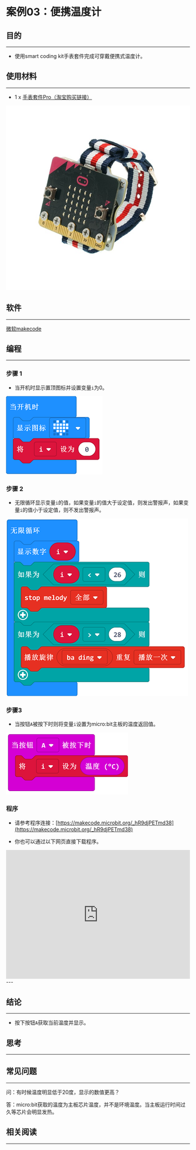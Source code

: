 # 案例03：便携温度计

## 目的
---
- 使用smart coding kit手表套件完成可穿戴便携式温度计。

## 使用材料
---

- 1 x [手表套件Pro（淘宝购买链接）](https://item.taobao.com/item.htm?ft=t&id=582042009614)




![](./images/smart_coding_kit_case_03_01.png)



## 软件
---

[微软makecode](https://makecode.microbit.org/#)

## 编程
---
### 步骤 1

- 当开机时显示置顶图标并设置变量`i`为0。


![](./images/smart_coding_kit_case_03_02.png)



### 步骤 2

- 无限循环显示变量`i`的值，如果变量`i`的值大于设定值，则发出警报声，如果变量`i`的值小于设定值，则不发出警报声。




![](./images/smart_coding_kit_case_03_03.png)


### 步骤3

- 当按钮`A`被按下时则将变量`i`设置为micro:bit主板的温度返回值。


![](./images/smart_coding_kit_case_03_04.png)



### 程序
- 请参考程序连接：[https://makecode.microbit.org/_hR9djPETmd38](https://makecode.microbit.org/_hR9djPETmd38)

- 你也可以通过以下网页直接下载程序。

<div style="position:relative;height:0;padding-bottom:70%;overflow:hidden;"><iframe style="position:absolute;top:0;left:0;width:100%;height:100%;" src="https://makecode.microbit.org/#pub:_hR9djPETmd38" frameborder="0" sandbox="allow-popups allow-forms allow-scripts allow-same-origin"></iframe></div>  
---


## 结论
---

- 按下按钮`A`获取当前温度并显示。


## 思考
---


## 常见问题
---
问：有时候温度明显低于20度，显示的数值更高？

答：micro:bit获取的温度为主板芯片温度，并不是环境温度。当主板运行时间过久等芯片会明显发热。

## 相关阅读  
---

